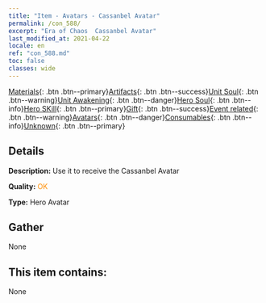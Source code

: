 ```yaml
---
title: "Item - Avatars - Cassanbel Avatar"
permalink: /con_588/
excerpt: "Era of Chaos  Cassanbel Avatar"
last_modified_at: 2021-04-22
locale: en
ref: "con_588.md"
toc: false
classes: wide
---
```

 [Materials](/Items/){: .btn .btn--primary}[Artifacts](/Items/Artifacts/){: .btn .btn--success}[Unit Soul](/Items/UnitSoul/){: .btn .btn--warning}[Unit Awakening](/Items/UnitAwakening/){: .btn .btn--danger}[Hero Soul](/Items/HeroSoul/){: .btn .btn--info}[Hero SKill](/Items/HeroSkill/){: .btn .btn--primary}[Gift](/Items/Gift/){: .btn .btn--success}[Event related](/Items/Events/){: .btn .btn--warning}[Avatars](/Items/Avatars/){: .btn .btn--danger}[Consumables](/Items/Consumables/){: .btn .btn--info}[Unknown](/Items/Unknown/){: .btn .btn--primary}

## Details
 **Description:** Use it to receive the Cassanbel Avatar

 **Quality:** <span style="color: #FF8C00">OK</span>

 **Type:** Hero Avatar

## Gather

  None

## This item contains:

  None

